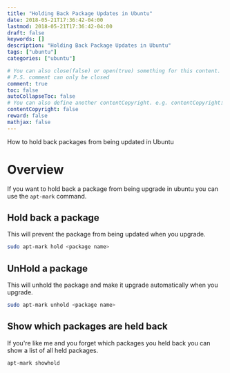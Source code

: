 ```yaml
---
title: "Holding Back Package Updates in Ubuntu"
date: 2018-05-21T17:36:42-04:00
lastmod: 2018-05-21T17:36:42-04:00
draft: false
keywords: []
description: "Holding Back Package Updates in Ubuntu"
tags: ["ubuntu"]
categories: ["ubuntu"]

# You can also close(false) or open(true) something for this content.
# P.S. comment can only be closed
comment: true
toc: false
autoCollapseToc: false
# You can also define another contentCopyright. e.g. contentCopyright: "This is another copyright."
contentCopyright: false
reward: false
mathjax: false
---
```

How to hold back packages from being updated in Ubuntu
<!--more-->

# Overview

If you want to hold back a package from being upgrade in ubuntu you can use the `apt-mark` command.

## Hold back a package

This will prevent the package from being updated when you upgrade.

```bash
sudo apt-mark hold <package name>
```

## UnHold a package

This will unhold the package and make it upgrade automatically when you upgrade.

```bash
sudo apt-mark unhold <package name>
```

## Show which packages are held back

If you're like me and you forget which packages you held back you can show a list of all held packages.

```bash
apt-mark showhold
```